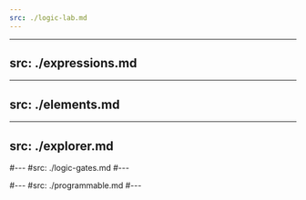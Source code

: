 ```yaml
---
src: ./logic-lab.md
---
```


---
src: ./expressions.md
---

---
src: ./elements.md
---

---
src: ./explorer.md
---

#---
#src: ./logic-gates.md
#---

#---
#src: ./programmable.md
#---